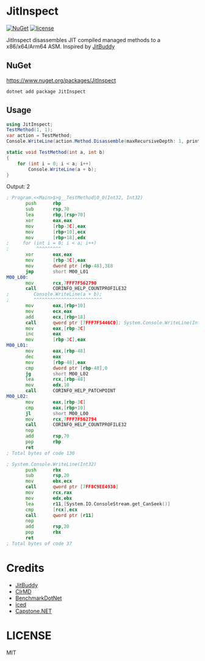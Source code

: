 # JitInspect

[![NuGet](https://img.shields.io/nuget/v/JitInspect.svg)](https://www.nuget.org/packages/JitInspect)
[![license](https://img.shields.io/badge/LICENSE-MIT-green.svg)](LICENSE)

JitInspect disassembles JIT compiled managed methods to a x86/x64/Arm64 ASM.
Inspired by [JitBuddy](https://github.com/xoofx/JitBuddy)

## NuGet

https://www.nuget.org/packages/JitInspect

```
dotnet add package JitInspect
```

## Usage

```C#
using JitInspect;
TestMethod(1, 1);
var action = TestMethod;
Console.WriteLine(action.Method.Disassemble(maxRecursiveDepth: 1, printSource: true));

static void TestMethod(int a, int b)
{
    for (int i = 0; i < a; i++)
        Console.WriteLine(a + b);
}
````
Output:
2
```asm
; Program.<<Main>$>g__TestMethod|0_0(Int32, Int32)
       push      rbp
       sub       rsp,70
       lea       rbp,[rsp+70]
       xor       eax,eax
       mov       [rbp-3C],eax
       mov       [rbp+10],ecx
       mov       [rbp+18],edx
;     for (int i = 0; i < a; i++)
;          ^^^^^^^^^
       xor       eax,eax
       mov       [rbp-3C],eax
       mov       dword ptr [rbp-48],3E8
       jmp       short M00_L01
M00_L00:
       mov       rcx,7FFF7F562790
       call      CORINFO_HELP_COUNTPROFILE32
;         Console.WriteLine(a + b);
;         ^^^^^^^^^^^^^^^^^^^^^^^^^
       mov       eax,[rbp+10]
       mov       ecx,eax
       add       ecx,[rbp+18]
       call      qword ptr [7FFF7F5446C0]; System.Console.WriteLine(Int32)
       mov       eax,[rbp-3C]
       inc       eax
       mov       [rbp-3C],eax
M00_L01:
       mov       eax,[rbp-48]
       dec       eax
       mov       [rbp-48],eax
       cmp       dword ptr [rbp-48],0
       jg        short M00_L02
       lea       rcx,[rbp-48]
       mov       edx,10
       call      CORINFO_HELP_PATCHPOINT
M00_L02:
       mov       eax,[rbp-3C]
       cmp       eax,[rbp+10]
       jl        short M00_L00
       mov       rcx,7FFF7F562794
       call      CORINFO_HELP_COUNTPROFILE32
       nop
       add       rsp,70
       pop       rbp
       ret
; Total bytes of code 130

; System.Console.WriteLine(Int32)
       push      rbx
       sub       rsp,20
       mov       ebx,ecx
       call      qword ptr [7FF8C9EE4930]
       mov       rcx,rax
       mov       edx,ebx
       lea       r11,[System.IO.ConsoleStream.get_CanSeek()]
       cmp       [rcx],ecx
       call      qword ptr [r11]
       nop
       add       rsp,20
       pop       rbx
       ret
; Total bytes of code 37

```

# Credits

- [JitBuddy](https://github.com/xoofx/JitBuddy)
- [ClrMD](https://github.com/Microsoft/clrmd)
- [BenchmarkDotNet](https://github.com/dotnet/BenchmarkDotNet)
- [iced](https://github.com/icedland/iced)
- [Capstone.NET](Gee.External.Capstone.Arm64)

# LICENSE

MIT